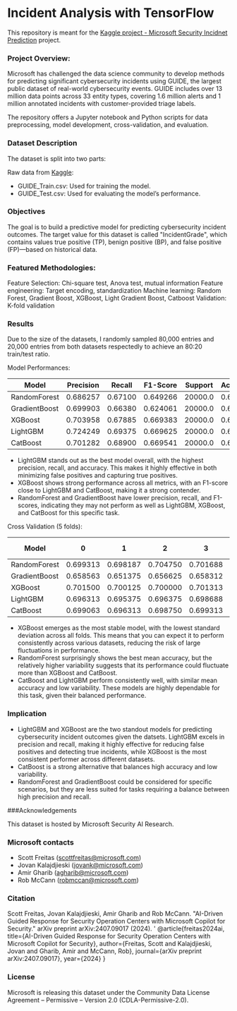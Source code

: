 # Incident Analysis with TensorFlow

This repository is meant for the [Kaggle project - Microsoft Security Incidnet Prediction](https://www.kaggle.com/datasets/Microsoft/microsoft-security-incident-prediction) project.

### Project Overview:

Microsoft has challenged the data science community to develop methods for predicting significant cybersecurity incidents using GUIDE, the largest public dataset of real-world cybersecurity events. GUIDE includes over 13 million data points across 33 entity types, covering 1.6 million alerts and 1 million annotated incidents with customer-provided triage labels. 

The repository offers a Jupyter notebook and Python scripts for data preprocessing, model development, cross-validation, and evaluation.

### Dataset Description

The dataset is split into two parts:

Raw data from [Kaggle](https://www.kaggle.com/datasets/Microsoft/microsoft-security-incident-prediction/data):
-   GUIDE_Train.csv: Used for training the model.
-   GUIDE_Test.csv: Used for evaluating the model’s performance.

### Objectives

 The goal is to build a predictive model for predicting cybersecurity incident outcomes. The target value for this dataset is called "IncidentGrade", which contains values true positive (TP), benign positive (BP), and false positive (FP)—based on historical data. 

### Featured Methodologies:

Feature Selection: Chi-square test, Anova test, mutual information
Feature engineering: Target encoding, standardization
Machine learning: Random Forest, Gradient Boost, XGBoost, Light Gradient Boost, Catboost 
Validation: K-fold validation

### Results

Due to the size of the datasets, I randomly sampled 80,000 entries and 20,000 entries from both datasets respectedly to achieve an 80:20 train/test ratio.

Model Performances:

| Model          | Precision    | Recall       | F1-Score     | Support     | Accuracy    |
|---------------|--------------|--------------|--------------|-------------|-------------|
| RandomForest  | 0.686257     | 0.67100      | 0.649266     | 20000.0     | 0.67100     |
| GradientBoost | 0.699903     | 0.66380      | 0.624061     | 20000.0     | 0.66380     |
| XGBoost       | 0.703958     | 0.67885      | 0.669383     | 20000.0     | 0.67885     |
| LightGBM      | 0.724249     | 0.69375      | 0.669625     | 20000.0     | 0.69375     |
| CatBoost      | 0.701282     | 0.68900      | 0.669541     | 20000.0     | 0.68900     |

-   LightGBM stands out as the best model overall, with the highest precision, recall, and accuracy. This makes it highly effective in both minimizing false positives and capturing true positives.
-   XGBoost shows strong performance across all metrics, with an F1-score close to LightGBM and CatBoost, making it a strong contender.
-   RandomForest and GradientBoost have lower precision, recall, and F1-scores, indicating they may not perform as well as LightGBM, XGBoost, and CatBoost for this specific task.

Cross Validation (5 folds):

| Model         | 0         | 1         | 2         | 3         | 4         | Mean Accuracy | Std Dev    |
|---------------|-----------|-----------|-----------|-----------|-----------|---------------|------------|
| RandomForest  | 0.699313  | 0.698187  | 0.704750  | 0.701688  | 0.703750  | 0.701537      | 0.002506   |
| GradientBoost | 0.658563  | 0.651375  | 0.656625  | 0.658312  | 0.654062  | 0.655788      | 0.002728   |
| XGBoost       | 0.701500  | 0.700125  | 0.700000  | 0.701313  | 0.698812  | 0.700350      | 0.000978   |
| LightGBM      | 0.696313  | 0.695375  | 0.696375  | 0.698688  | 0.694688  | 0.696288      | 0.001354   |
| CatBoost      | 0.699063  | 0.696313  | 0.698750  | 0.699313  | 0.697187  | 0.698125      | 0.001170   |

-   XGBoost emerges as the most stable model, with the lowest standard deviation across all folds. This means that you can expect it to perform consistently across various datasets, reducing the risk of large fluctuations in performance.
-   RandomForest surprisingly shows the best mean accuracy, but the relatively higher variability suggests that its performance could fluctuate more than XGBoost and CatBoost.
-   CatBoost and LightGBM perform consistently well, with similar mean accuracy and low variability. These models are highly dependable for this task, given their balanced performance.

### Implication

-   LightGBM and XGBoost are the two standout models for predicting cybersecurity incident outcomes given the datsets. LightGBM excels in precision and recall, making it highly effective for reducing false positives and detecting true incidents, while XGBoost is the most consistent performer across different datasets.
-   CatBoost is a strong alternative that balances high accuracy and low variability.
-   RandomForest and GradientBoost could be considered for specific scenarios, but they are less suited for tasks requiring a balance between high precision and recall.

###Acknowledgements

This dataset is hosted by Microsoft Security AI Research.

### Microsoft contacts

-   Scott Freitas (scottfreitas@microsoft.com)
-   Jovan Kalajdjieski (jovank@microsoft.com)
-   Amir Gharib (agharib@microsoft.com)
-   Rob McCann (robmccan@microsoft.com)

### Citation

Scott Freitas, Jovan Kalajdjieski, Amir Gharib and Rob McCann. "AI-Driven Guided Response for Security Operation Centers with Microsoft Copilot for Security." arXiv preprint arXiv:2407.09017 (2024).
'
@article{freitas2024ai,
title={AI-Driven Guided Response for Security Operation Centers with Microsoft Copilot for Security},
author={Freitas, Scott and Kalajdjieski, Jovan and Gharib, Amir and McCann, Rob},
journal={arXiv preprint arXiv:2407.09017},
year={2024}
}

### License

Microsoft is releasing this dataset under the Community Data License Agreement – Permissive – Version 2.0 (CDLA-Permissive-2.0).